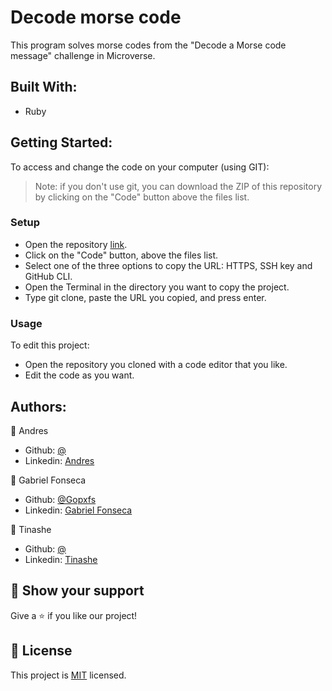 # Decode morse code
This program solves morse codes from the "Decode a Morse code message" challenge in Microverse.

## Built With:
- Ruby

## Getting Started:
To access and change the code on your computer (using GIT):
> Note: if you don't use git, you can download the ZIP of this repository by clicking on the "Code" button above the files list.
### Setup
- Open the repository [link](https://github.com/Gopxfs/decode-morse-code-challenge).
- Click on the "Code" button, above the files list.
- Select one of the three options to copy the URL: HTTPS, SSH key and GitHub CLI.
- Open the Terminal in the directory you want to copy the project.
- Type git clone, paste the URL you copied, and press enter.
### Usage
To edit this project:
- Open the repository you cloned with a code editor that you like.
- Edit the code as you want.

## Authors:
:bust_in_silhouette: Andres
- Github: [@](https://github.com/Gopxfs)
- Linkedin: [Andres](https://www.linkedin.com/in/gabriel-fonseca-sales-8bb64b236/)

:bust_in_silhouette: Gabriel Fonseca
- Github: [@Gopxfs](https://github.com/Gopxfs)
- Linkedin: [Gabriel Fonseca](https://www.linkedin.com/in/gabriel-fonseca-sales-8bb64b236/)

:bust_in_silhouette: Tinashe
- Github: [@](https://github.com/Gopxfs)
- Linkedin: [Tinashe](https://www.linkedin.com/in/gabriel-fonseca-sales-8bb64b236/)

## :star2: Show your support
Give a :star: if you like our project!

## :pencil: License
This project is [MIT](https://github.com/Gopxfs/fire-data-app/blob/dev/LICENSE) licensed.
